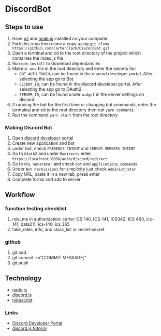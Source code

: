 # DiscordBot

## Steps to use

1. Have [git](https://git-scm.com/downloads) and [node.js](https://nodejs.org/en/download/) installed on your computer
2. Fork this repo then clone a copy using `git clone https://github.com/carterclark/DiscordBot.git`
3. Open a terminal and cd to the root directory of the project which containes the index.js file
4. Run `npm install` to download dependancies
5. Make a `.env` file in the root directory and enter the secrets for:
   - `BOT_AUTH_TOKEN`, can be found in the discord develeper portal. After selecting the app go to Bot.
   - `CLIENT_ID`, can be found in the discord develeper portal. After selecting the app go to OAuth2.
   - `SERVER_ID`, can be found under `widget` in the server settings on discord
6. If running the bot for the first time or changing bot commands, enter the termainal and cd to the root directory then run `yarn commands`.
7. Run the command `yarn start` from the root directory

### Making Discord Bot

1. Open [discord developer portal](https://discord.com/developers/applications)
2. Create new application and bot
3. under bot, check `PRESENCE INTENT` and `SERVER MEMBERS INTENT`
4. Go to `OAuth2` and under `Redirects` enter `https://localhost:8080/auth/discord/redirect`
5. Go to `URL Generator` and check `bot` and `applications.commands`
6. Under `Bot Permissions` for simplicity just check `Administrator`
7. Copy URL, paste it in a new tab, press enter
8. Complete forms and add to server

## Workflow

### function testing checklist

1. role_me in authorization: carter ICS 140, ICS-141, ICS342, ICS 460, ics-141, data211, ics-140, ics 365
2. take_roles, info, and class_list in secret-secret

### github

1. git add .
2. git commit -m"[COMMIT MESSAGE]"
3. git push

## Technology

- [node.js](https://nodejs.org/en/docs/)
- [discord.js](https://discord.js.org/#/docs/main/stable/general/welcome)
- [typescript](https://www.typescriptlang.org/docs/)

### Links

- [Discord Developer Portal](https://discord.com/developers/applications)
- [discord.js tutorial](https://discordjs.guide/#before-you-begin)
